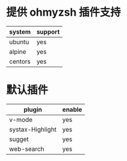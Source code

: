 # 提供 ohmyzsh 插件支持

| system  | support |
| ------- | ------- |
| ubuntu  | yes     |
| alpine  | yes     |
| centors | yes     |

# 默认插件 
| plugin           | enable |
| ---------------- | ------ |
| v-mode           | yes    |
| systax-Highlight | yes    |
| sugget           | yes    |
| web-search       | yes    |